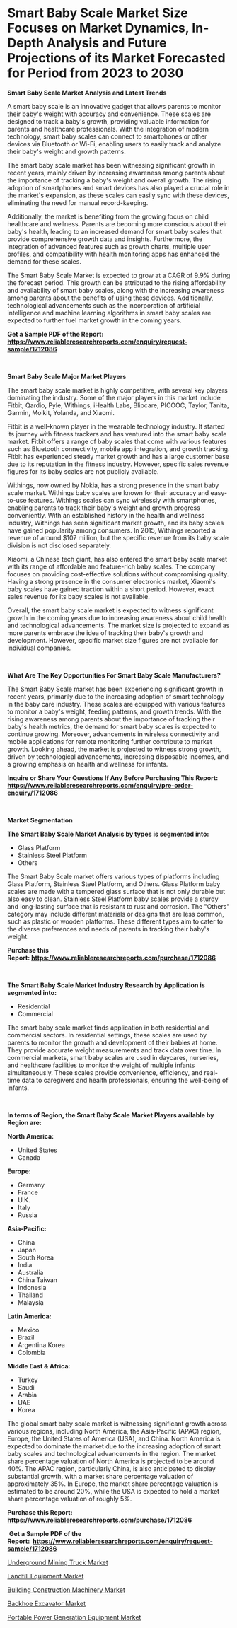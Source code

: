 <p><h1>Smart Baby Scale Market Size Focuses on Market Dynamics, In-Depth Analysis and Future Projections of its Market Forecasted for Period from 2023 to 2030</h1></p><p><strong>Smart Baby Scale Market Analysis and Latest Trends</strong></p>
<p><p>A smart baby scale is an innovative gadget that allows parents to monitor their baby's weight with accuracy and convenience. These scales are designed to track a baby's growth, providing valuable information for parents and healthcare professionals. With the integration of modern technology, smart baby scales can connect to smartphones or other devices via Bluetooth or Wi-Fi, enabling users to easily track and analyze their baby's weight and growth patterns.</p><p>The smart baby scale market has been witnessing significant growth in recent years, mainly driven by increasing awareness among parents about the importance of tracking a baby's weight and overall growth. The rising adoption of smartphones and smart devices has also played a crucial role in the market's expansion, as these scales can easily sync with these devices, eliminating the need for manual record-keeping.</p><p>Additionally, the market is benefiting from the growing focus on child healthcare and wellness. Parents are becoming more conscious about their baby's health, leading to an increased demand for smart baby scales that provide comprehensive growth data and insights. Furthermore, the integration of advanced features such as growth charts, multiple user profiles, and compatibility with health monitoring apps has enhanced the demand for these scales.</p><p>The Smart Baby Scale Market is expected to grow at a CAGR of 9.9% during the forecast period. This growth can be attributed to the rising affordability and availability of smart baby scales, along with the increasing awareness among parents about the benefits of using these devices. Additionally, technological advancements such as the incorporation of artificial intelligence and machine learning algorithms in smart baby scales are expected to further fuel market growth in the coming years.</p></p>
<p><strong>Get a Sample PDF of the Report:&nbsp; <a href="https://www.reliableresearchreports.com/enquiry/request-sample/1712086">https://www.reliableresearchreports.com/enquiry/request-sample/1712086</a></strong></p>
<p>&nbsp;</p>
<p><strong>Smart Baby Scale Major Market Players</strong></p>
<p><p>The smart baby scale market is highly competitive, with several key players dominating the industry. Some of the major players in this market include Fitbit, Qardio, Pyle, Withings, iHealth Labs, Blipcare, PICOOC, Taylor, Tanita, Garmin, Moikit, Yolanda, and Xiaomi.</p><p>Fitbit is a well-known player in the wearable technology industry. It started its journey with fitness trackers and has ventured into the smart baby scale market. Fitbit offers a range of baby scales that come with various features such as Bluetooth connectivity, mobile app integration, and growth tracking. Fitbit has experienced steady market growth and has a large customer base due to its reputation in the fitness industry. However, specific sales revenue figures for its baby scales are not publicly available.</p><p>Withings, now owned by Nokia, has a strong presence in the smart baby scale market. Withings baby scales are known for their accuracy and easy-to-use features. Withings scales can sync wirelessly with smartphones, enabling parents to track their baby's weight and growth progress conveniently. With an established history in the health and wellness industry, Withings has seen significant market growth, and its baby scales have gained popularity among consumers. In 2015, Withings reported a revenue of around $107 million, but the specific revenue from its baby scale division is not disclosed separately.</p><p>Xiaomi, a Chinese tech giant, has also entered the smart baby scale market with its range of affordable and feature-rich baby scales. The company focuses on providing cost-effective solutions without compromising quality. Having a strong presence in the consumer electronics market, Xiaomi's baby scales have gained traction within a short period. However, exact sales revenue for its baby scales is not available.</p><p>Overall, the smart baby scale market is expected to witness significant growth in the coming years due to increasing awareness about child health and technological advancements. The market size is projected to expand as more parents embrace the idea of tracking their baby's growth and development. However, specific market size figures are not available for individual companies.</p></p>
<p>&nbsp;</p>
<p><strong>What Are The Key Opportunities For Smart Baby Scale Manufacturers?</strong></p>
<p><p>The Smart Baby Scale market has been experiencing significant growth in recent years, primarily due to the increasing adoption of smart technology in the baby care industry. These scales are equipped with various features to monitor a baby's weight, feeding patterns, and growth trends. With the rising awareness among parents about the importance of tracking their baby's health metrics, the demand for smart baby scales is expected to continue growing. Moreover, advancements in wireless connectivity and mobile applications for remote monitoring further contribute to market growth. Looking ahead, the market is projected to witness strong growth, driven by technological advancements, increasing disposable incomes, and a growing emphasis on health and wellness for infants.</p></p>
<p><strong>Inquire or Share Your Questions If Any Before Purchasing This Report: <a href="https://www.reliableresearchreports.com/enquiry/pre-order-enquiry/1712086">https://www.reliableresearchreports.com/enquiry/pre-order-enquiry/1712086</a></strong></p>
<p>&nbsp;</p>
<p><strong>Market Segmentation</strong></p>
<p><strong>The Smart Baby Scale Market Analysis by types is segmented into:</strong></p>
<p><ul><li>Glass Platform</li><li>Stainless Steel Platform</li><li>Others</li></ul></p>
<p><p>The Smart Baby Scale market offers various types of platforms including Glass Platform, Stainless Steel Platform, and Others. Glass Platform baby scales are made with a tempered glass surface that is not only durable but also easy to clean. Stainless Steel Platform baby scales provide a sturdy and long-lasting surface that is resistant to rust and corrosion. The "Others" category may include different materials or designs that are less common, such as plastic or wooden platforms. These different types aim to cater to the diverse preferences and needs of parents in tracking their baby's weight.</p></p>
<p><strong>Purchase this Report:&nbsp;<a href="https://www.reliableresearchreports.com/purchase/1712086">https://www.reliableresearchreports.com/purchase/1712086</a></strong></p>
<p>&nbsp;</p>
<p><strong>The Smart Baby Scale Market Industry Research by Application is segmented into:</strong></p>
<p><ul><li>Residential</li><li>Commercial</li></ul></p>
<p><p>The smart baby scale market finds application in both residential and commercial sectors. In residential settings, these scales are used by parents to monitor the growth and development of their babies at home. They provide accurate weight measurements and track data over time. In commercial markets, smart baby scales are used in daycares, nurseries, and healthcare facilities to monitor the weight of multiple infants simultaneously. These scales provide convenience, efficiency, and real-time data to caregivers and health professionals, ensuring the well-being of infants.</p></p>
<p>&nbsp;</p>
<p><strong>In terms of Region, the Smart Baby Scale Market Players available by Region are:</strong></p>
<p>
    <p> <strong> North America: </strong>
        <ul>
            <li>United States</li>
            <li>Canada</li>
        </ul>
        </p> 
    <p> <strong> Europe: </strong>
        <ul>
            <li>Germany</li>
            <li>France</li>
            <li>U.K.</li>
            <li>Italy</li>
            <li>Russia</li>
        </ul>
        </p> 
    <p> <strong> Asia-Pacific: </strong>
        <ul>
            <li>China</li>
            <li>Japan</li>
            <li>South Korea</li>
            <li>India</li>
            <li>Australia</li>
            <li>China Taiwan</li>
            <li>Indonesia</li>
            <li>Thailand</li>
            <li>Malaysia</li>
        </ul>
        </p> 
    <p> <strong> Latin America: </strong>
        <ul>
            <li>Mexico</li>
            <li>Brazil</li>
            <li>Argentina Korea</li>
            <li>Colombia</li>
        </ul>
        </p> 
    <p> <strong> Middle East & Africa: </strong>
        <ul>
            <li>Turkey</li>
            <li>Saudi</li>
            <li>Arabia</li>
            <li>UAE</li>
            <li>Korea</li>
        </ul>
    </p>
    </p>
<p><p>The global smart baby scale market is witnessing significant growth across various regions, including North America, the Asia-Pacific (APAC) region, Europe, the United States of America (USA), and China. North America is expected to dominate the market due to the increasing adoption of smart baby scales and technological advancements in the region. The market share percentage valuation of North America is projected to be around 40%. The APAC region, particularly China, is also anticipated to display substantial growth, with a market share percentage valuation of approximately 35%. In Europe, the market share percentage valuation is estimated to be around 20%, while the USA is expected to hold a market share percentage valuation of roughly 5%.</p></p>
<p><strong>Purchase this Report: <a href="https://www.reliableresearchreports.com/purchase/1712086">https://www.reliableresearchreports.com/purchase/1712086</a></strong></p>
<p>&nbsp;<strong>Get a Sample PDF of the Report:&nbsp;&nbsp;<a href="https://www.reliableresearchreports.com/enquiry/request-sample/1712086">https://www.reliableresearchreports.com/enquiry/request-sample/1712086</a></strong></p>
<p><strong></strong></p>
<p><p><a href="https://medium.com/@vivianejast/underground-mining-truck-market-report-reveals-the-latest-trends-and-growth-opportunities-of-this-df8793579650">Underground Mining Truck Market</a></p><p><a href="https://medium.com/@edenkrajcik/landfill-equipment-market-furnishes-information-on-market-share-market-trends-and-market-growth-0bfe3d759e79">Landfill Equipment Market</a></p><p><a href="https://medium.com/@jasperkuhic2023/building-construction-machinery-market-competitive-analysis-market-trends-and-forecast-to-2030-d4b13f261f1a">Building Construction Machinery Market</a></p><p><a href="https://medium.com/@nicosmitham/backhoe-excavator-nbsp-market-focuses-on-market-share-size-and-projected-forecast-till-2030-11181f105d8f">Backhoe Excavator Market</a></p><p><a href="https://medium.com/@jensenklein/portable-power-generation-equipment-market-size-reveals-the-best-marketing-channels-in-global-48ea257bb451">Portable Power Generation Equipment Market</a></p></p>